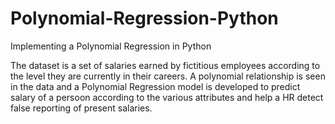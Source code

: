 # Polynomial-Regression-Python

Implementing a Polynomial Regression in Python

The dataset is a set of salaries earned by fictitious employees according to the level they are currently in their careers. A polynomial relationship is seen in the data and a Polynomial Regression model is developed to predict salary of a persoon according to the various attributes and help a HR detect false reporting of present salaries.
